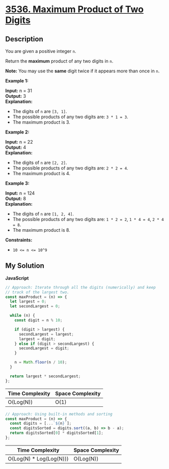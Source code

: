 # [3536. Maximum Product of Two Digits](https://leetcode.com/problems/maximum-product-of-two-digits)

## Description

You are given a positive integer `n`.

Return the **maximum** product of any two digits in `n`.

**Note:** You may use the **same** digit twice if it appears more than once in `n`.

**Example 1:**

**Input:** n = 31  
**Output:** 3  
**Explanation:**

- The digits of `n` are `[3, 1]`.
- The possible products of any two digits are: `3 * 1 = 3`.
- The maximum product is 3.

**Example 2:**

**Input:** n = 22  
**Output:** 4  
**Explanation:**

- The digits of `n` are `[2, 2]`.
- The possible products of any two digits are: `2 * 2 = 4`.
- The maximum product is 4.

**Example 3:**

**Input:** n = 124  
**Output:** 8  
**Explanation:**

- The digits of `n` are `[1, 2, 4]`.
- The possible products of any two digits are: `1 * 2 = 2`, `1 * 4 = 4`, `2 * 4 = 8`.
- The maximum product is 8.

**Constraints:**

- `10 <= n <= 10^9`

## My Solution

**JavaScript**

```js
// Approach: Iterate through all the digits (numerically) and keep
// track of the largest two.
const maxProduct = (n) => {
  let largest = 0;
  let secondLargest = 0;

  while (n) {
    const digit = n % 10;

    if (digit > largest) {
      secondLargest = largest;
      largest = digit;
    } else if (digit > secondLargest) {
      secondLargest = digit;
    }

    n = Math.floor(n / 10);
  }

  return largest * secondLargest;
};
```

| Time Complexity | Space Complexity |
| --------------- | ---------------- |
| O(Log(N))       | O(1)             |

```js
// Approach: Using built-in methods and sorting
const maxProduct = (n) => {
  const digits = [...`${n}`];
  const digitsSorted = digits.sort((a, b) => b - a);
  return digitsSorted[0] * digitsSorted[1];
};
```

| Time Complexity          | Space Complexity |
| ------------------------ | ---------------- |
| O(Log(N) \* Log(Log(N))) | O(Log(N))        |
